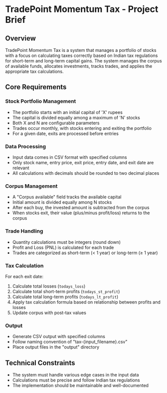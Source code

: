 # TradePoint Momentum Tax - Project Brief

## Overview
TradePoint Momentum Tax is a system that manages a portfolio of stocks with a focus on calculating taxes correctly based on Indian tax regulations for short-term and long-term capital gains. The system manages the corpus of available funds, allocates investments, tracks trades, and applies the appropriate tax calculations.

## Core Requirements

### Stock Portfolio Management
- The portfolio starts with an initial capital of 'X' rupees
- The capital is divided equally among a maximum of 'N' stocks
- Both X and N are configurable parameters
- Trades occur monthly, with stocks entering and exiting the portfolio
- For a given date, exits are processed before entries

### Data Processing
- Input data comes in CSV format with specified columns
- Only stock name, entry price, exit price, entry date, and exit date are relevant
- All calculations with decimals should be rounded to two decimal places

### Corpus Management
- A "Corpus available" field tracks the available capital
- Initial amount is divided equally among N stocks
- After each buy, the invested amount is subtracted from the corpus
- When stocks exit, their value (plus/minus profit/loss) returns to the corpus

### Trade Handling
- Quantity calculations must be integers (round down)
- Profit and Loss (PNL) is calculated for each trade
- Trades are categorized as short-term (< 1 year) or long-term (≥ 1 year)

### Tax Calculation
For each exit date:
1. Calculate total losses (`todays_loss`)
2. Calculate total short-term profits (`todays_st_profit`)
3. Calculate total long-term profits (`todays_lt_profit`)
4. Apply tax calculation formula based on relationship between profits and losses
5. Update corpus with post-tax values

### Output
- Generate CSV output with specified columns
- Follow naming convention of "tax-{input_filename}.csv"
- Place output files in the "output" directory

## Technical Constraints
- The system must handle various edge cases in the input data
- Calculations must be precise and follow Indian tax regulations
- The implementation should be maintainable and well-documented 